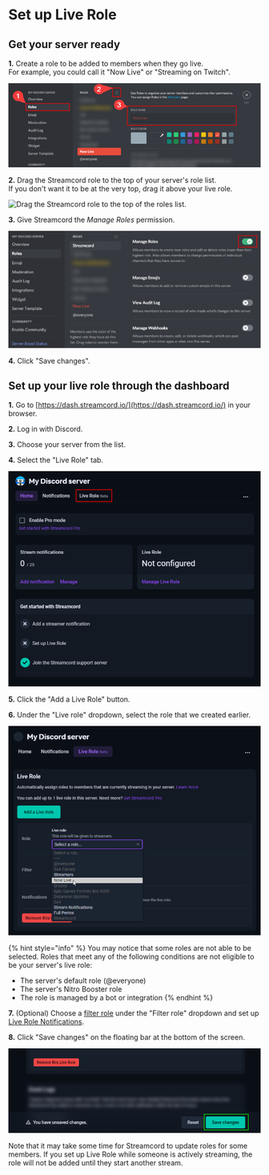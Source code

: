 # Set up Live Role

## Get your server ready

**1.** Create a role to be added to members when they go live.\
For example, you could call it "Now Live" or "Streaming on Twitch".

![Create a new role in your server.](<../.gitbook/assets/image (29).png>)

**2.** Drag the Streamcord role to the top of your server's role list.\
If you don't want it to be at the very top, drag it above your live role.

![Drag the Streamcord role to the top of the roles list.](../.gitbook/assets/2021-03-07\_18-06-48.gif)

**3.** Give Streamcord the _Manage Roles_ permission.

![Under 'General Server Permissions', turn on 'Manage Roles'.](<../.gitbook/assets/image (24).png>)

**4.** Click "Save changes".

## Set up your live role through the dashboard

**1.** Go to [https://dash.streamcord.io/](https://dash.streamcord.io/) in your browser.

**2.** Log in with Discord.

**3.** Choose your server from the list.

**4.** Select the "Live Role" tab.

![](../.gitbook/assets/image.png)

**5.** Click the "Add a Live Role" button.

**6.** Under the "Live role" dropdown, select the role that we created earlier.

![](<../.gitbook/assets/image (49).png>)

{% hint style="info" %}
You may notice that some roles are not able to be selected. Roles that meet any of the following conditions are not eligible to be your server's live role:

* The server's default role (@everyone)
* The server's Nitro Booster role
* The role is managed by a bot or integration
{% endhint %}

**7.** (Optional) Choose a [filter role](intro.md#filter-roles) under the "Filter role" dropdown and set up [Live Role Notifications](live-role-notifications/).

**8.** Click "Save changes" on the floating bar at the bottom of the screen.

![](<../.gitbook/assets/image (32).png>)

Note that it may take some time for Streamcord to update roles for some members. If you set up Live Role while someone is actively streaming, the role will not be added until they start another stream.
